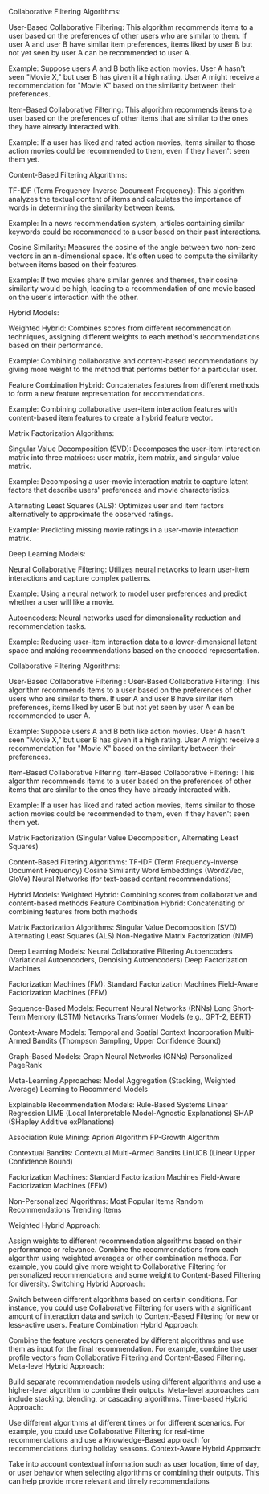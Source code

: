Collaborative Filtering Algorithms:

User-Based Collaborative Filtering: This algorithm recommends items to a user based on the preferences of other users who are similar to them. If user A and user B have similar item preferences, items liked by user B but not yet seen by user A can be recommended to user A.

Example: Suppose users A and B both like action movies. User A hasn't seen "Movie X," but user B has given it a high rating. User A might receive a recommendation for "Movie X" based on the similarity between their preferences.

Item-Based Collaborative Filtering: This algorithm recommends items to a user based on the preferences of other items that are similar to the ones they have already interacted with.

Example: If a user has liked and rated action movies, items similar to those action movies could be recommended to them, even if they haven't seen them yet.

Content-Based Filtering Algorithms:

TF-IDF (Term Frequency-Inverse Document Frequency): This algorithm analyzes the textual content of items and calculates the importance of words in determining the similarity between items.

Example: In a news recommendation system, articles containing similar keywords could be recommended to a user based on their past interactions.

Cosine Similarity: Measures the cosine of the angle between two non-zero vectors in an n-dimensional space. It's often used to compute the similarity between items based on their features.

Example: If two movies share similar genres and themes, their cosine similarity would be high, leading to a recommendation of one movie based on the user's interaction with the other.

Hybrid Models:

Weighted Hybrid: Combines scores from different recommendation techniques, assigning different weights to each method's recommendations based on their performance.

Example: Combining collaborative and content-based recommendations by giving more weight to the method that performs better for a particular user.

Feature Combination Hybrid: Concatenates features from different methods to form a new feature representation for recommendations.

Example: Combining collaborative user-item interaction features with content-based item features to create a hybrid feature vector.

Matrix Factorization Algorithms:

Singular Value Decomposition (SVD): Decomposes the user-item interaction matrix into three matrices: user matrix, item matrix, and singular value matrix.

Example: Decomposing a user-movie interaction matrix to capture latent factors that describe users' preferences and movie characteristics.

Alternating Least Squares (ALS): Optimizes user and item factors alternatively to approximate the observed ratings.

Example: Predicting missing movie ratings in a user-movie interaction matrix.

Deep Learning Models:

Neural Collaborative Filtering: Utilizes neural networks to learn user-item interactions and capture complex patterns.

Example: Using a neural network to model user preferences and predict whether a user will like a movie.

Autoencoders: Neural networks used for dimensionality reduction and recommendation tasks.

Example: Reducing user-item interaction data to a lower-dimensional latent space and making recommendations based on the encoded representation.






Collaborative Filtering Algorithms:

User-Based Collaborative Filtering :
User-Based Collaborative Filtering: This algorithm recommends items to a user based on the preferences of other users who are similar to them. If user A and user B have similar item preferences, items liked by user B but not yet seen by user A can be recommended to user A.

Example: Suppose users A and B both like action movies. User A hasn't seen "Movie X," but user B has given it a high rating. User A might receive a recommendation for "Movie X" based on the similarity between their preferences.

Item-Based Collaborative Filtering
Item-Based Collaborative Filtering: This algorithm recommends items to a user based on the preferences of other items that are similar to the ones they have already interacted with.

Example: If a user has liked and rated action movies, items similar to those action movies could be recommended to them, even if they haven't seen them yet.

Matrix Factorization (Singular Value Decomposition, Alternating Least Squares)

Content-Based Filtering Algorithms:
TF-IDF (Term Frequency-Inverse Document Frequency)
Cosine Similarity
Word Embeddings (Word2Vec, GloVe)
Neural Networks (for text-based content recommendations)

Hybrid Models:
Weighted Hybrid: Combining scores from collaborative and content-based methods
Feature Combination Hybrid: Concatenating or combining features from both methods

Matrix Factorization Algorithms:
Singular Value Decomposition (SVD)
Alternating Least Squares (ALS)
Non-Negative Matrix Factorization (NMF)

Deep Learning Models:
Neural Collaborative Filtering
Autoencoders (Variational Autoencoders, Denoising Autoencoders)
Deep Factorization Machines

Factorization Machines (FM):
Standard Factorization Machines
Field-Aware Factorization Machines (FFM)

Sequence-Based Models:
Recurrent Neural Networks (RNNs)
Long Short-Term Memory (LSTM) Networks
Transformer Models (e.g., GPT-2, BERT)

Context-Aware Models:
Temporal and Spatial Context Incorporation
Multi-Armed Bandits (Thompson Sampling, Upper Confidence Bound)

Graph-Based Models:
Graph Neural Networks (GNNs)
Personalized PageRank

Meta-Learning Approaches:
Model Aggregation (Stacking, Weighted Average)
Learning to Recommend Models

Explainable Recommendation Models:
Rule-Based Systems
Linear Regression
LIME (Local Interpretable Model-Agnostic Explanations)
SHAP (SHapley Additive exPlanations)

Association Rule Mining:
Apriori Algorithm
FP-Growth Algorithm

Contextual Bandits:
Contextual Multi-Armed Bandits
LinUCB (Linear Upper Confidence Bound)

Factorization Machines:
Standard Factorization Machines
Field-Aware Factorization Machines (FFM)

Non-Personalized Algorithms:
Most Popular Items
Random Recommendations
Trending Items



Weighted Hybrid Approach:

Assign weights to different recommendation algorithms based on their performance or relevance.
Combine the recommendations from each algorithm using weighted averages or other combination methods.
For example, you could give more weight to Collaborative Filtering for personalized recommendations and some weight to Content-Based Filtering for diversity.
Switching Hybrid Approach:

Switch between different algorithms based on certain conditions.
For instance, you could use Collaborative Filtering for users with a significant amount of interaction data and switch to Content-Based Filtering for new or less-active users.
Feature Combination Hybrid Approach:

Combine the feature vectors generated by different algorithms and use them as input for the final recommendation.
For example, combine the user profile vectors from Collaborative Filtering and Content-Based Filtering.
Meta-level Hybrid Approach:

Build separate recommendation models using different algorithms and use a higher-level algorithm to combine their outputs.
Meta-level approaches can include stacking, blending, or cascading algorithms.
Time-based Hybrid Approach:

Use different algorithms at different times or for different scenarios.
For example, you could use Collaborative Filtering for real-time recommendations and use a Knowledge-Based approach for recommendations during holiday seasons.
Context-Aware Hybrid Approach:

Take into account contextual information such as user location, time of day, or user behavior when selecting algorithms or combining their outputs.
This can help provide more relevant and timely recommendations